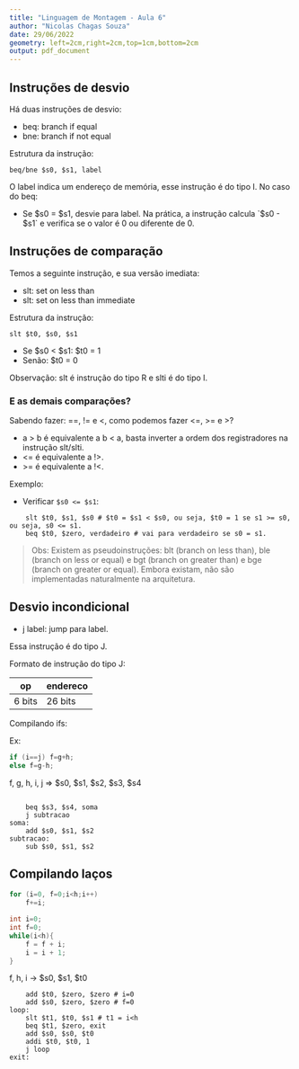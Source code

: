 ```yaml
---
title: "Linguagem de Montagem - Aula 6"
author: "Nicolas Chagas Souza"
date: 29/06/2022
geometry: left=2cm,right=2cm,top=1cm,bottom=2cm
output: pdf_document
---
```


## Instruções de desvio

Há duas instruções de desvio:

- beq: branch if equal
- bne: branch if not equal

Estrutura da instrução:

`beq/bne $s0, $s1, label`

O label indica um endereço de memória, esse instrução é do tipo I.
No caso do beq:

- Se $s0 = $s1, desvie para label. Na prática, a instrução calcula `$s0 - $s1` e verifica se o valor é 0 ou diferente de 0.

## Instruções de comparação

Temos a seguinte instrução, e sua versão imediata:

- slt: set on less than
- slt: set on less than immediate

Estrutura da instrução:

`slt $t0, $s0, $s1`

- Se $s0 < $s1: $t0 = 1
- Senão: $t0 = 0

Observação: slt é instrução do tipo R e slti é do tipo I.

### E as demais comparações?

Sabendo fazer: ==, != e <, como podemos fazer <=, >= e >?

- a > b é equivalente a b \< a, basta inverter a ordem dos registradores na instrução slt/slti.
- <= é equivalente a !>.
- \>= é equivalente a !<.

Exemplo:

- Verificar `$s0 <= $s1`:

```assembly
    slt $t0, $s1, $s0 # $t0 = $s1 < $s0, ou seja, $t0 = 1 se s1 >= s0, ou seja, s0 <= s1.
    beq $t0, $zero, verdadeiro # vai para verdadeiro se s0 = s1.

```

> Obs: Existem as pseudoinstruções: blt (branch on less than), ble (branch on less or equal) e bgt (branch on greater than) e bge (branch on greater or equal). Embora existam, não são implementadas naturalmente na arquitetura.

## Desvio incondicional

- j label: jump para label.

Essa instrução é do tipo J.

Formato de instrução do tipo J:

| op | endereco |
| - | - |
| 6 bits | 26 bits |

Compilando ifs:

Ex:

```C
if (i==j) f=g+h;
else f=g-h;
```

f, g, h, i, j => $s0, $s1, $s2, $s3, $s4

```assembly

    beq $s3, $s4, soma
    j subtracao
soma: 
    add $s0, $s1, $s2
subtracao:
    sub $s0, $s1, $s2
```

## Compilando laços

```C
for (i=0, f=0;i<h;i++)
    f+=i;
```

```C
int i=0;
int f=0;
while(i<h){
    f = f + i;
    i = i + 1;
}
```

f, h, i -> $s0, $s1, $t0

```assembly
    add $t0, $zero, $zero # i=0
    add $s0, $zero, $zero # f=0
loop:
    slt $t1, $t0, $s1 # t1 = i<h
    beq $t1, $zero, exit
    add $s0, $s0, $t0
    addi $t0, $t0, 1
    j loop
exit:
```

